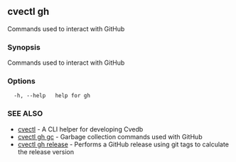 ## cvectl gh

Commands used to interact with GitHub

### Synopsis

Commands used to interact with GitHub

### Options

```
  -h, --help   help for gh
```

### SEE ALSO

* [cvectl](cvectl.md)	 - A CLI helper for developing Cvedb
* [cvectl gh gc](cvectl_gh_gc.md)	 - Garbage collection commands used with GitHub
* [cvectl gh release](cvectl_gh_release.md)	 - Performs a GitHub release using git tags to calculate the release version

